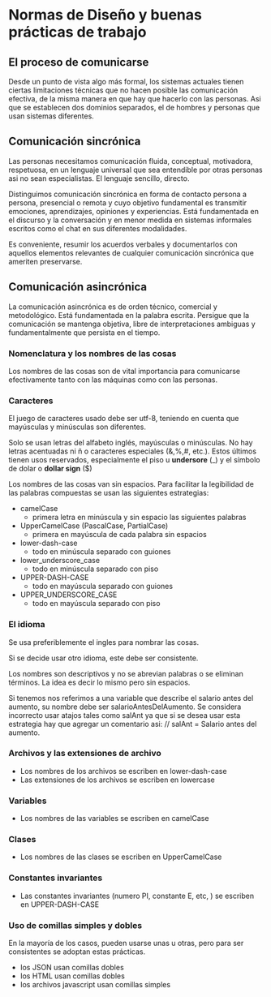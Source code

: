# Normas de Diseño y buenas prácticas de trabajo

## El proceso de comunicarse

Desde un  punto de vista algo más formal, los sistemas actuales tienen ciertas limitaciones técnicas que no hacen posible las comunicación efectiva, de la misma manera en que hay que hacerlo con las personas. Asi que se establecen dos dominios separados, el de hombres y personas que usan sistemas diferentes.

## Comunicación sincrónica

Las personas necesitamos comunicación fluida, conceptual, motivadora, respetuosa, en un lenguaje universal que sea entendible por otras personas asi no sean especialistas. El lenguaje sencillo, directo.

Distinguimos comunicación sincrónica en forma de contacto persona a persona, presencial o remota y cuyo objetivo fundamental es transmitir emociones, aprendizajes, opiniones y experiencias. Está fundamentada en el discurso y la conversación y en menor medida en sistemas informales escritos como el chat en sus diferentes modalidades.

Es conveniente, resumir los acuerdos verbales y documentarlos con aquellos elementos relevantes de cualquier comunicación sincrónica que ameriten preservarse.

## Comunicación asincrónica

La comunicación asincrónica es de orden técnico, comercial y metodológico. Está fundamentada en la palabra escrita. Persigue que la comunicación se mantenga objetiva, libre de interpretaciones ambiguas y fundamentalmente que persista en el tiempo.

### Nomenclatura y los nombres de las cosas

Los nombres de las cosas son de vital importancia para comunicarse efectivamente tanto con las máquinas como con las personas.

### Caracteres

El juego de caracteres usado debe ser utf-8, teniendo en cuenta que mayúsculas y minúsculas son diferentes.

Solo se usan letras del alfabeto inglés, mayúsculas o minúsculas. No hay letras acentuadas ni ñ o caracteres especiales (&,%,#, etc.). Estos últimos tienen usos reservados, especialmente el piso u  **undersore** (_) y el símbolo de dolar o **dollar sign** ($)

Los nombres de las cosas van sin espacios. Para facilitar la legibilidad de las palabras compuestas se usan las siguientes estrategias:

* camelCase
  * primera letra en minúscula y sin espacio las siguientes palabras
* UpperCamelCase (PascalCase, PartialCase)
  * primera en mayúscula de cada palabra sin espacios
* lower-dash-case
  * todo en minúscula separado con guiones
* lower_underscore_case
  * todo en minúscula separado con piso
* UPPER-DASH-CASE
  * todo en mayúscula separado con guiones
* UPPER_UNDERSCORE_CASE
  * todo en mayúscula separado con piso

### El idioma

Se usa preferiblemente el ingles para nombrar las cosas.

Si se decide usar otro idioma, este debe ser consistente.

Los nombres son descriptivos y no se abrevian palabras o se eliminan términos. La idea es decir lo mismo pero sin espacios.

Si tenemos nos referimos a una variable que describe el salario antes del aumento, su nombre debe ser salarioAntesDelAumento. Se considera incorrecto usar atajos tales como salAnt ya que si se desea usar esta estrategia hay que agregar un comentario asi: // salAnt = Salario antes del aumento.

### Archivos y las extensiones de archivo

* Los nombres de los archivos se escriben en lower-dash-case
* Las extensiones de los archivos se escriben en lowercase

### Variables

* Los nombres de las variables se escriben en camelCase

### Clases

* Los nombres de las clases se escriben en UpperCamelCase

### Constantes invariantes

* Las constantes invariantes (numero PI, constante E, etc, ) se escriben en UPPER-DASH-CASE

### Uso de comillas simples y dobles

En la mayoría de los casos, pueden usarse unas u otras, pero para ser consistentes se adoptan estas prácticas.

* los JSON usan comillas dobles
* los HTML usan comillas dobles
* los archivos javascript usan comillas simples